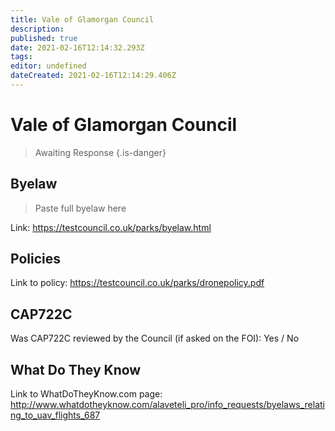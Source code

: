 ```yaml
---
title: Vale of Glamorgan Council
description: 
published: true
date: 2021-02-16T12:14:32.293Z
tags: 
editor: undefined
dateCreated: 2021-02-16T12:14:29.406Z
---
```


# Vale of Glamorgan Council
>  Awaiting Response
> {.is-danger}

## Byelaw
> Paste full byelaw here

Link:
https://testcouncil.co.uk/parks/byelaw.html

## Policies
Link to policy:
https://testcouncil.co.uk/parks/dronepolicy.pdf

## CAP722C

Was CAP722C reviewed by the Council (if asked on the FOI): Yes / No

## What Do They Know

Link to WhatDoTheyKnow.com page:
http://www.whatdotheyknow.com/alaveteli_pro/info_requests/byelaws_relating_to_uav_flights_687

